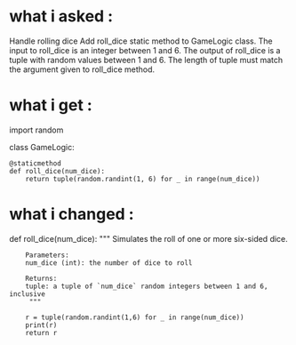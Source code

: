 # what i asked :

Handle rolling dice
Add roll_dice static method to GameLogic class.
The input to roll_dice is an integer between 1 and 6.
The output of roll_dice is a tuple with random values between 1 and 6.
The length of tuple must match the argument given to roll_dice method.

# what i get :

import random

class GameLogic:
    
    @staticmethod
    def roll_dice(num_dice):
        return tuple(random.randint(1, 6) for _ in range(num_dice))

# what i changed :

 def roll_dice(num_dice):
        """
        Simulates the roll of one or more six-sided dice.

        Parameters:
        num_dice (int): the number of dice to roll

        Returns:
        tuple: a tuple of `num_dice` random integers between 1 and 6, inclusive
         """
        
        r = tuple(random.randint(1,6) for _ in range(num_dice))
        print(r)
        return r


